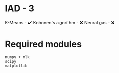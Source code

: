 # IAD - 3

K-Means - ✔️
Kohonen's algorithm - ❌
Neural gas - ❌

# Required modules
```
numpy + mlk
scipy
matplotlib
```
